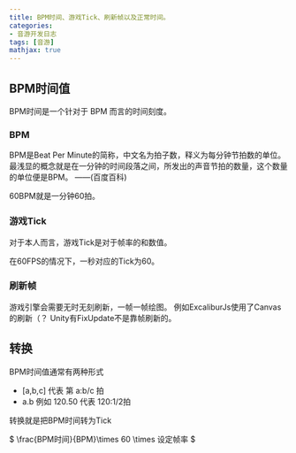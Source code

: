 ```yaml
---
title: BPM时间、游戏Tick、刷新帧以及正常时间。
categories:
- 音游开发日志
tags: [音游]
mathjax: true
---
```


## BPM时间值

BPM时间是一个针对于 BPM 而言的时间刻度。

### BPM 
BPM是Beat Per Minute的简称，中文名为拍子数，释义为每分钟节拍数的单位。最浅显的概念就是在一分钟的时间段落之间，所发出的声音节拍的数量，这个数量的单位便是BPM。
——(百度百科)

60BPM就是一分钟60拍。

### 游戏Tick
对于本人而言，游戏Tick是对于帧率的和数值。

在60FPS的情况下，一秒对应的Tick为60。

### 刷新帧
游戏引擎会需要无时无刻刷新，一帧一帧绘图。
例如ExcaliburJs使用了Canvas的刷新（？
Unity有FixUpdate不是靠帧刷新的。

## 转换
BPM时间值通常有两种形式
- [a,b,c] 代表 第 a:b/c 拍
- a.b 例如 120.50 代表 120:1/2拍

转换就是把BPM时间转为Tick

$ \frac{BPM时间}{BPM}\times 60 \times 设定帧率 $
